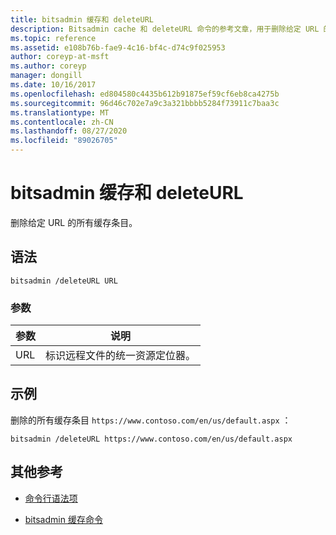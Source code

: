 ```yaml
---
title: bitsadmin 缓存和 deleteURL
description: Bitsadmin cache 和 deleteURL 命令的参考文章，用于删除给定 URL 的所有缓存条目。
ms.topic: reference
ms.assetid: e108b76b-fae9-4c16-bf4c-d74c9f025953
author: coreyp-at-msft
ms.author: coreyp
manager: dongill
ms.date: 10/16/2017
ms.openlocfilehash: ed804580c4435b612b91875ef59cf6eb8ca4275b
ms.sourcegitcommit: 96d46c702e7a9c3a321bbbb5284f73911c7baa3c
ms.translationtype: MT
ms.contentlocale: zh-CN
ms.lasthandoff: 08/27/2020
ms.locfileid: "89026705"
---
```

# <a name="bitsadmin-cache-and-deleteurl"></a>bitsadmin 缓存和 deleteURL

删除给定 URL 的所有缓存条目。

## <a name="syntax"></a>语法

```
bitsadmin /deleteURL URL
```

### <a name="parameters"></a>参数

| 参数 | 说明 |
| -------------- | -------------- |
| URL | 标识远程文件的统一资源定位器。 |

## <a name="examples"></a>示例

删除的所有缓存条目 `https://www.contoso.com/en/us/default.aspx` ：

```
bitsadmin /deleteURL https://www.contoso.com/en/us/default.aspx
```

## <a name="additional-references"></a>其他参考

- [命令行语法项](command-line-syntax-key.md)

- [bitsadmin 缓存命令](bitsadmin-cache.md)
